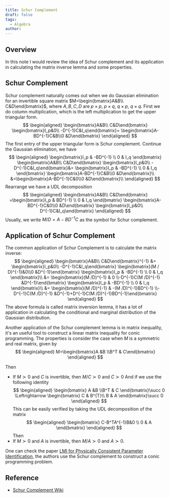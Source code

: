 ```yaml
---
title: Schur Complement
draft: false
tags:
  - Algebra
author:
---
```

## Overview
In this note I would review the idea of Schur complement and its application in calculating the matrix inverse lemma and some properties.

## Schur Complement
Schur complement naturally comes out when we do Gaussian elimination for an invertible square matrix $M=\begin{bmatrix}A&B\\ C&D\end{bmatrix}$, where $A,B,C,D$ are $p\times p$, $p\times q$, $q\times p$, $q\times q$. First we do column multiplication, which is the left multiplication to get the upper triangular form. 
$$
\begin{aligned}
\begin{bmatrix}A&B\\ C&D\end{bmatrix} 
\begin{bmatrix}I_p&0\\ -D^{-1}C&I_q\end{bmatrix}=
\begin{bmatrix}A-BD^{-1}C&B\\0 &D\end{bmatrix}
\end{aligned}
$$
The first entry of the upper triangular form is Schur complement. Continue the Gaussian elimination, we have
$$
\begin{aligned}
\begin{bmatrix}I_p & -BD^{-1} \\ 0 & I_q  \end{bmatrix}
\begin{bmatrix}A&B\\ C&D\end{bmatrix} 
\begin{bmatrix}I_p&0\\ -D^{-1}C&I_q\end{bmatrix}&=
\begin{bmatrix}I_p & -BD^{-1} \\ 0 & I_q  \end{bmatrix}
\begin{bmatrix}A-BD^{-1}C&B\\0 &D\end{bmatrix}\\
&=\begin{bmatrix}A-BD^{-1}C&0\\0 &D\end{bmatrix}\\
\end{aligned}
$$
Rearrange we have a UDL decomposition
$$
\begin{aligned}
\begin{bmatrix}A&B\\ C&D\end{bmatrix} 
=\begin{bmatrix}I_p & BD^{-1} \\ 0 & I_q  \end{bmatrix}
\begin{bmatrix}A-BD^{-1}C&0\\0 &D\end{bmatrix}
\begin{bmatrix}I_p&0\\ D^{-1}C&I_q\end{bmatrix}
\end{aligned}
$$
Usually, we write $M /D=A-BD^{-1}C$ as the symbol for Schur complement.
## Application of Schur Complement 
The common application of Schur Complement is to calculate the matrix inverse:
$$
\begin{aligned}
\begin{bmatrix}A&B\\ C&D\end{bmatrix}^{-1}
&= 
\begin{bmatrix}I_p&0\\ -D^{-1}C&I_q\end{bmatrix}
\begin{bmatrix}(M / D)^{-1}&0\\0 &D^{-1}\end{bmatrix}
\begin{bmatrix}I_p & -BD^{-1} \\ 0 & I_q  \end{bmatrix}\\
&=
\begin{bmatrix}(M /D)^{-1} & 0 \\-D^{-1}C(M /D)^{-1} &D^{-1}\end{bmatrix}
\begin{bmatrix}I_p & -BD^{-1} \\ 0 & I_q  \end{bmatrix}\\
&=
\begin{bmatrix}(M /D)^{-1} & -(M /D)^{-1}BD^{-1} 
\\-D^{-1}C(M /D)^{-1} &D^{-1}+D^{-1}C(M /D)^{-1}BD^{-1}\end{bmatrix}
\end{aligned}
$$
The above formula is called matrix inversion lemma, it has a lot of application in calculating the conditional and marginal distribution of the Gaussian distribution.

Another application of the Schur complement lemma is in matrix inequality, it's an useful tool to construct a linear matrix inequality for conic programming. The properties is consider the case when $M$ is a symmetric and real matrix, given by
$$
\begin{aligned}
M=\begin{bmatrix}A &B \\B^T & C\end{bmatrix}
\end{aligned}
$$

Then
- If $M \succ 0$ and $C$ is invertible, then $M/C \succ 0$ and $C\succ 0$
And if we use the following identity
$$
\begin{aligned}
\begin{bmatrix}
A &B \\B^T & C
\end{bmatrix}\succ 0 \Leftrightarrow 
\begin{bmatrix}
C & B^{T}\\ B & A
\end{bmatrix}\succ 0
\end{aligned}
$$
This can be easily verified by taking the UDL decomposition of the matrix 
$$
\begin{aligned}
\begin{bmatrix}
C-B^TA^{-1}B&0  \\
0 & A
\end{bmatrix}
\end{aligned}
$$
Then
- If $M \succ 0$ and $A$ is invertible, then $M / A\succ 0$ and $A\succ 0$.  

One can check the paper [LMI for Physically Consistent Parameter Identification](https://ieeexplore.ieee.org/abstract/document/7987066/), the authors use the Schur complement to construct a conic programming problem.

## Reference
- [Schur Complement Wiki](https://en.wikipedia.org/wiki/Schur_complement#cite_note-von_Mises_1964-8)